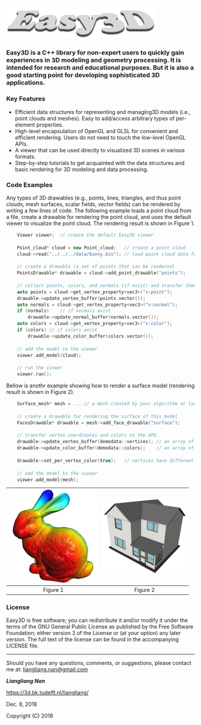 <img src="logo.png" width="400">

### Easy3D is a C++ library for non-expert users to quickly gain experiences in 3D modeling and geometry processing. It is intended for research and educational purposes. But it is also a good starting point for developing sophisticated 3D applications.


### Key Features ###
* Efficient data structures for representing and managing3D models (i.e., point 
  clouds and meshes). Easy to add/access arbitrary types of per-element properties.
* High-level encapsulation of OpenGL and GLSL for convenient and efficient 
  rendering. Users do not need to touch the low-level OpenGL APIs.
* A viewer that can be used directly to visualized 3D scenes in various formats.
* Step-by-step tutorials to get acquainted with the data structures and basic rendering 
  for 3D modeling and data processing. 
 

### Code Examples ###

Any types of 3D drawables (e.g., points, lines, triangles, and thus point clouds, mesh surfaces, scalar fields, vector fields) can be rendered by writing a few lines of code. The following example loads a point cloud from a file, create a drawable for rendering the point cloud, and uses the default viewer to visualize the point cloud. The rendering result is shown in Figure 1.
```c++
	Viewer viewer;	// create the default Easy3D viewer

	Point_cloud* cloud = new Point_cloud;	// create a point cloud
	cloud->read("../../../data/bunny.bin");	// load point cloud data from a file

	// create a drawable (a set of points that can be rendered)
	PointsDrawable* drawable = cloud->add_point_drawable("points");

	// collect points, colors, and normals (if exist) and transfer them to GPU
	auto points = cloud->get_vertex_property<vec3>("v:point");
	drawable->update_vertex_buffer(points.vector());
	auto normals = cloud->get_vertex_property<vec3>("v:normal");
	if (normals)	// if normals exist
		drawable->update_normal_buffer(normals.vector());
	auto colors = cloud->get_vertex_property<vec3>("v:color");
	if (colors)	// if colors exist
		drawable->update_color_buffer(colors.vector());

	// add the model to the viewer
	viewer.add_model(cloud);

	// run the viewer
	viewer.run();
```

Bellow is anothr example showing how to render a surface model (rendering result is shown in Figure 2).
```c++
	Surface_mesh* mesh = ... // a mesh created by your algorithm or loaded from a file
	
	// create a drawable for rendering the surface of this model
	FacesDrawable* drawable = mesh->add_face_drawable("surface");

	// transfer vertex coordinates and colors to the GPU. 
	drawable->update_vertex_buffer(demodata::vertices);	// an array of 3D points
	drawable->update_color_buffer(demodata::colors); 	// an array of colors
	
	drawable->set_per_vertex_color(true);	// vertices have different colors

	// add the model to the viewer
	viewer.add_model(mesh);
```

<center>
	
<img src="example_cloud.png" height="250">  |  <img src="example_mesh.png" height="200">
:------------------------------------------:|:-------------------------------------------:
Figure 1                                    |  Figure 2

</center>
  
### License
Easy3D is free software; you can redistribute it and/or modify it under the terms of the 
GNU General Public License as published by the Free Software Foundation; either version 3
of the License or (at your option) any later version. The full text of the license can be
found in the accompanying LICENSE file.

---

Should you have any questions, comments, or suggestions, please contact me at: 
liangliang.nan@gmail.com

**_Liangliang Nan_**

https://3d.bk.tudelft.nl/liangliang/

Dec. 8, 2018

Copyright (C) 2018
